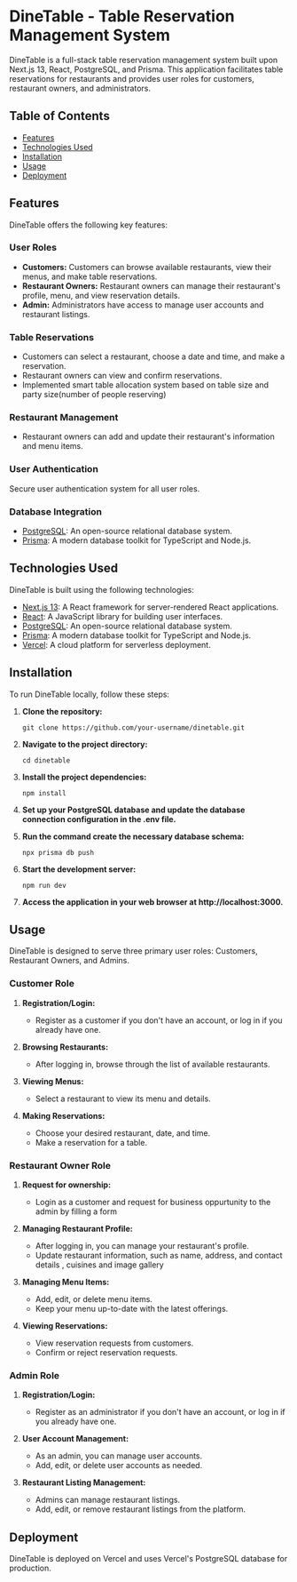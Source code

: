 # DineTable - Table Reservation Management System

DineTable is a full-stack table reservation management system built upon Next.js 13, React, PostgreSQL, and Prisma. This application facilitates table reservations for restaurants and provides user roles for customers, restaurant owners, and administrators.

## Table of Contents

- [Features](#features)
- [Technologies Used](#technologies-used)
- [Installation](#installation)
- [Usage](#usage)
- [Deployment](#deployment)

## Features

DineTable offers the following key features:

### User Roles

- **Customers:** Customers can browse available restaurants, view their menus, and make table reservations.
- **Restaurant Owners:** Restaurant owners can manage their restaurant's profile, menu, and view reservation details.
- **Admin:** Administrators have access to manage user accounts and restaurant listings.

### Table Reservations

- Customers can select a restaurant, choose a date and time, and make a reservation.
- Restaurant owners can view and confirm reservations.
- Implemented smart table allocation system based on table size and party size(number of people reserving)

### Restaurant Management

- Restaurant owners can add and update their restaurant's information and menu items.

### User Authentication

Secure user authentication system for all user roles.

### Database Integration

- [PostgreSQL](https://www.postgresql.org/): An open-source relational database system.
- [Prisma](https://www.prisma.io/): A modern database toolkit for TypeScript and Node.js.

## Technologies Used

DineTable is built using the following technologies:

- [Next.js 13](https://nextjs.org/): A React framework for server-rendered React applications.
- [React](https://reactjs.org/): A JavaScript library for building user interfaces.
- [PostgreSQL](https://www.postgresql.org/): An open-source relational database system.
- [Prisma](https://www.prisma.io/): A modern database toolkit for TypeScript and Node.js.
- [Vercel](https://vercel.com/): A cloud platform for serverless deployment.

## Installation

To run DineTable locally, follow these steps:

1. **Clone the repository:**

   `git clone https://github.com/your-username/dinetable.git`

2. **Navigate to the project directory:**

   `cd dinetable`

3. **Install the project dependencies:**

   `npm install`

4. **Set up your PostgreSQL database and update the database connection configuration in the .env file.**

5. **Run the command create the necessary database schema:**

   `npx prisma db push`

6. **Start the development server:**

   `npm run dev`

7. **Access the application in your web browser at http://localhost:3000.**

## Usage

DineTable is designed to serve three primary user roles: Customers, Restaurant Owners, and Admins.

### Customer Role

1. **Registration/Login:**

   - Register as a customer if you don't have an account, or log in if you already have one.

2. **Browsing Restaurants:**

   - After logging in, browse through the list of available restaurants.

3. **Viewing Menus:**

   - Select a restaurant to view its menu and details.

4. **Making Reservations:**
   - Choose your desired restaurant, date, and time.
   - Make a reservation for a table.

### Restaurant Owner Role

1. **Request for ownership:**

   - Login as a customer and request for business oppurtunity to the admin by filling a form

2. **Managing Restaurant Profile:**

   - After logging in, you can manage your restaurant's profile.
   - Update restaurant information, such as name, address, and contact details , cuisines and image gallery

3. **Managing Menu Items:**

   - Add, edit, or delete menu items.
   - Keep your menu up-to-date with the latest offerings.

4. **Viewing Reservations:**
   - View reservation requests from customers.
   - Confirm or reject reservation requests.

### Admin Role

1. **Registration/Login:**

   - Register as an administrator if you don't have an account, or log in if you already have one.

2. **User Account Management:**

   - As an admin, you can manage user accounts.
   - Add, edit, or delete user accounts as needed.

3. **Restaurant Listing Management:**
   - Admins can manage restaurant listings.
   - Add, edit, or remove restaurant listings from the platform.


## Deployment

DineTable is deployed on Vercel and uses Vercel's PostgreSQL database for production.
